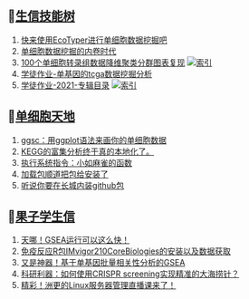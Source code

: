 ## 📝[生信技能树](https://github.com/ixxmu/mp_duty/issues?q=label%3A%E7%94%9F%E4%BF%A1%E6%8A%80%E8%83%BD%E6%A0%91+is%3Aclosed)
<!-- 1issueTable -->

1. [快来使用EcoTyper进行单细胞数据挖掘吧](https://github.com/ixxmu/mp_duty/issues/3993) 
2. [单细胞数据挖掘的内卷时代](https://github.com/ixxmu/mp_duty/issues/3982) 
3. [100个单细胞转录组数据降维聚类分群图表复现](https://github.com/ixxmu/mp_duty/issues/3981) [![索引](https://img.shields.io/github/labels/ixxmu/mp_duty/索引)](https://github.com/ixxmu/mp_duty/labels/索引)
4. [学徒作业-单基因的tcga数据挖掘分析](https://github.com/ixxmu/mp_duty/issues/3967) 
5. [学徒作业-2021-专辑目录](https://github.com/ixxmu/mp_duty/issues/3964) [![索引](https://img.shields.io/github/labels/ixxmu/mp_duty/索引)](https://github.com/ixxmu/mp_duty/labels/索引)
<!-- 1issueTable -->
## 📝[单细胞天地](https://github.com/ixxmu/mp_duty/issues?q=label%3A%E5%8D%95%E7%BB%86%E8%83%9E%E5%A4%A9%E5%9C%B0+is%3Aclosed)
<!-- 2issueTable -->

1. [ggsc：用ggplot语法来画你的单细胞数据](https://github.com/ixxmu/mp_duty/issues/4021) 
2. [KEGG的富集分析终于真的本地化了。](https://github.com/ixxmu/mp_duty/issues/4013) 
3. [执行系统指令：小如麻雀的函数](https://github.com/ixxmu/mp_duty/issues/3960) 
4. [加载包顺道把包给安装了](https://github.com/ixxmu/mp_duty/issues/3933) 
5. [听说你要在长城内装github包](https://github.com/ixxmu/mp_duty/issues/3926) 
<!-- 2issueTable -->

## 📝[果子学生信](https://github.com/ixxmu/mp_duty/issues?q=label%3A%E6%9E%9C%E5%AD%90%E5%AD%A6%E7%94%9F%E4%BF%A1+is%3Aclosed)
<!-- 3issueTable -->

1. [天哪！GSEA运行可以这么快！](https://github.com/ixxmu/mp_duty/issues/3953) 
2. [免疫反应R包IMvigor210CoreBiologies的安装以及数据获取](https://github.com/ixxmu/mp_duty/issues/3795) 
3. [又是神器！基于单基因批量相关性分析的GSEA](https://github.com/ixxmu/mp_duty/issues/3772) 
4. [科研利器：如何使用CRISPR screening实现精准的大海捞针？](https://github.com/ixxmu/mp_duty/issues/3684) 
5. [精彩！洲更的Linux服务器管理直播课来了！](https://github.com/ixxmu/mp_duty/issues/3659) 
<!-- 3issueTable -->
